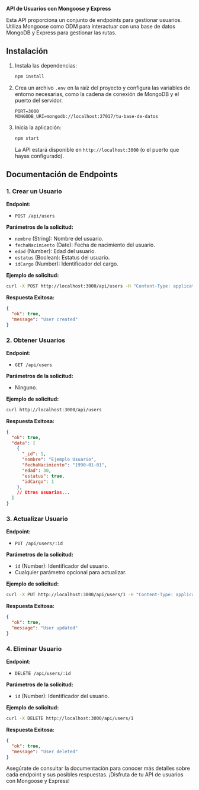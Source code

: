**API de Usuarios con Mongoose y Express**

Esta API proporciona un conjunto de endpoints para gestionar usuarios. Utiliza Mongoose como ODM para interactuar con una base de datos MongoDB y Express para gestionar las rutas.

## Instalación

1. Instala las dependencias:

   ```bash
   npm install
   ```

2. Crea un archivo `.env` en la raíz del proyecto y configura las variables de entorno necesarias, como la cadena de conexión de MongoDB y el puerto del servidor.

   ```env
   PORT=3000
   MONGODB_URI=mongodb://localhost:27017/tu-base-de-datos
   ```

3. Inicia la aplicación:

   ```bash
   npm start
   ```

   La API estará disponible en `http://localhost:3000` (o el puerto que hayas configurado).

## Documentación de Endpoints

### 1. Crear un Usuario

**Endpoint:**

- `POST /api/users`

**Parámetros de la solicitud:**

- `nombre` (String): Nombre del usuario.
- `fechaNacimiento` (Date): Fecha de nacimiento del usuario.
- `edad` (Number): Edad del usuario.
- `estatus` (Boolean): Estatus del usuario.
- `idCargo` (Number): Identificador del cargo.

**Ejemplo de solicitud:**

```bash
curl -X POST http://localhost:3000/api/users -H "Content-Type: application/json" -d '{"nombre": "Ejemplo Usuario", "fechaNacimiento": "1990-01-01", "edad": 30, "estatus": true, "idCargo": 1}'
```

**Respuesta Exitosa:**

```json
{
  "ok": true,
  "message": "User created"
}
```

### 2. Obtener Usuarios

**Endpoint:**

- `GET /api/users`

**Parámetros de la solicitud:**

- Ninguno.

**Ejemplo de solicitud:**

```bash
curl http://localhost:3000/api/users
```

**Respuesta Exitosa:**

```json
{
  "ok": true,
  "data": [
    {
      "_id": 1,
      "nombre": "Ejemplo Usuario",
      "fechaNacimiento": "1990-01-01",
      "edad": 30,
      "estatus": true,
      "idCargo": 1
    },
    // Otros usuarios...
  ]
}
```

### 3. Actualizar Usuario

**Endpoint:**

- `PUT /api/users/:id`

**Parámetros de la solicitud:**

- `id` (Number): Identificador del usuario.
- Cualquier parámetro opcional para actualizar.

**Ejemplo de solicitud:**

```bash
curl -X PUT http://localhost:3000/api/users/1 -H "Content-Type: application/json" -d '{"nombre": "Nuevo Nombre"}'
```

**Respuesta Exitosa:**

```json
{
  "ok": true,
  "message": "User updated"
}
```

### 4. Eliminar Usuario

**Endpoint:**

- `DELETE /api/users/:id`

**Parámetros de la solicitud:**

- `id` (Number): Identificador del usuario.

**Ejemplo de solicitud:**

```bash
curl -X DELETE http://localhost:3000/api/users/1
```

**Respuesta Exitosa:**

```json
{
  "ok": true,
  "message": "User deleted"
}
```

Asegúrate de consultar la documentación para conocer más detalles sobre cada endpoint y sus posibles respuestas. ¡Disfruta de tu API de usuarios con Mongoose y Express!
